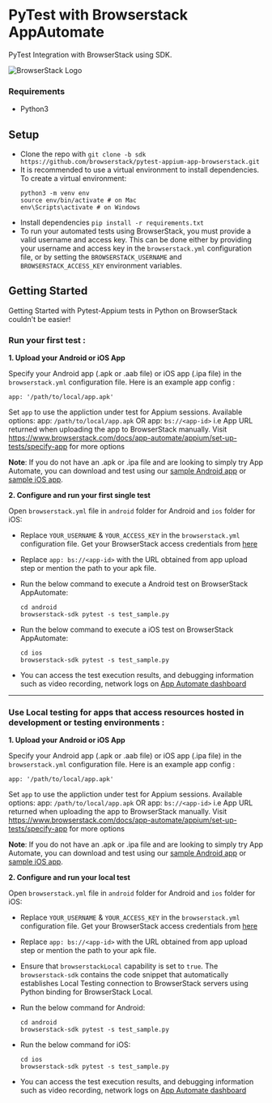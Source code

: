 # PyTest with Browserstack AppAutomate

PyTest Integration with BrowserStack using SDK.

![BrowserStack Logo](https://d98b8t1nnulk5.cloudfront.net/production/images/layout/logo-header.png?1469004780)
### Requirements

* Python3

## Setup

* Clone the repo with `git clone -b sdk https://github.com/browserstack/pytest-appium-app-browserstack.git`
* It is recommended to use a virtual environment to install dependencies. To create a virtual environment:
  ```
  python3 -m venv env
  source env/bin/activate # on Mac
  env\Scripts\activate # on Windows
  ```
* Install dependencies `pip install -r requirements.txt`
* To run your automated tests using BrowserStack, you must provide a valid username and access key. This can be done either by providing your username and access key in the `browserstack.yml` configuration file, or by setting the `BROWSERSTACK_USERNAME` and `BROWSERSTACK_ACCESS_KEY` environment variables.

## Getting Started

Getting Started with Pytest-Appium tests in Python on BrowserStack couldn't be easier!

### Run your first test :

**1. Upload your Android or iOS App**

Specify your Android app (.apk or .aab file) or iOS app (.ipa file) in the `browserstack.yml` configuration file. Here is an example app config :

```
app: '/path/to/local/app.apk'
```

Set `app` to use the appliction under test for Appium sessions. Available options: app: `/path/to/local/app.apk` OR app: `bs://<app-id>` i.e App URL returned when uploading the app to BrowserStack manually. Visit https://www.browserstack.com/docs/app-automate/appium/set-up-tests/specify-app for more options

**Note**: If you do not have an .apk or .ipa file and are looking to simply try App Automate, you can download and test using our [sample Android app](https://www.browserstack.com/app-automate/sample-apps/android/WikipediaSample.apk) or [sample iOS app](https://www.browserstack.com/app-automate/sample-apps/ios/BStackSampleApp.ipa).


**2. Configure and run your first single test**

Open `browserstack.yml` file in `android` folder for Android and `ios` folder for iOS:

- Replace `YOUR_USERNAME` & `YOUR_ACCESS_KEY` in the `browserstack.yml` configuration file. Get your BrowserStack access credentials from [here](https://www.browserstack.com/accounts/settings)

- Replace `app: bs://<app-id>` with the URL obtained from app upload step or mention the path to your apk file.

- Run the below command to execute a Android test on BrowserStack AppAutomate:
    ```
    cd android
    browserstack-sdk pytest -s test_sample.py
    ```

- Run the below command to execute a iOS test on BrowserStack AppAutomate:
    ```
    cd ios
    browserstack-sdk pytest -s test_sample.py
    ```

- You can access the test execution results, and debugging information such as video recording, network logs on [App Automate dashboard](https://app-automate.browserstack.com/dashboard)

---

### **Use Local testing for apps that access resources hosted in development or testing environments :**

**1. Upload your Android or iOS App**

Specify your Android app (.apk or .aab file) or iOS app (.ipa file) in the `browserstack.yml` configuration file. Here is an example app config :

```
app: '/path/to/local/app.apk'
```

Set `app` to use the appliction under test for Appium sessions. Available options: app: `/path/to/local/app.apk` OR app: `bs://<app-id>` i.e App URL returned when uploading the app to BrowserStack manually. Visit https://www.browserstack.com/docs/app-automate/appium/set-up-tests/specify-app for more options

**Note**: If you do not have an .apk or .ipa file and are looking to simply try App Automate, you can download and test using our [sample Android app](https://www.browserstack.com/app-automate/sample-apps/android/WikipediaSample.apk) or [sample iOS app](https://www.browserstack.com/app-automate/sample-apps/ios/BStackSampleApp.ipa).


**2. Configure and run your local test**

Open `browserstack.yml` file in `android` folder for Android and `ios` folder for iOS:

- Replace `YOUR_USERNAME` & `YOUR_ACCESS_KEY` in the `browserstack.yml` configuration file. Get your BrowserStack access credentials from [here](https://www.browserstack.com/accounts/settings)

- Replace `app: bs://<app-id>` with the URL obtained from app upload step or mention the path to your apk file.

- Ensure that `browserstackLocal` capability is set to `true`. The `browserstack-sdk` contains the code snippet that automatically establishes Local Testing connection to BrowserStack servers using Python binding for BrowserStack Local. 

- Run the below command for Android: 
    ```
    cd android
    browserstack-sdk pytest -s test_sample.py
    ```

- Run the below command for iOS: 
    ```
    cd ios
    browserstack-sdk pytest -s test_sample.py
    ```

- You can access the test execution results, and debugging information such as video recording, network logs on [App Automate dashboard](https://app-automate.browserstack.com/dashboard)
